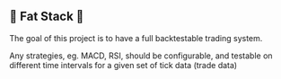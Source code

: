## :money_with_wings: Fat Stack :money_with_wings:

The goal of this project is to have a full backtestable trading system.

Any strategies, eg. MACD, RSI, should be configurable, and testable on different time intervals for a given set of tick data (trade data)


